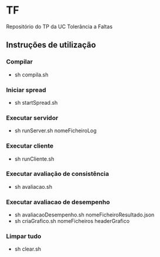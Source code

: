 # TF
Repositório do TP da UC Tolerância a Faltas

## Instruções de utilização

### Compilar
- sh compila.sh

### Iniciar spread
- sh startSpread.sh

### Executar servidor
- sh runServer.sh nomeFicheiroLog

### Executar cliente
- sh runCliente.sh

### Executar avaliação de consistência
- sh avaliacao.sh

### Executar avaliacao de desempenho
- sh avaliacaoDesempenho.sh nomeFicheiroResultado.json
- sh criaGrafico.sh nomeFicheiros headerGrafico

### Limpar tudo
- sh clear.sh